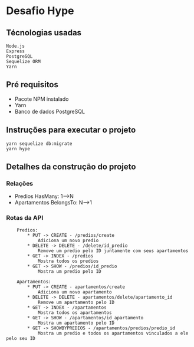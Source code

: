 # Desafio Hype

## Técnologias usadas
```
Node.js
Express
PostgreSQL
Sequelize ORM
Yarn
```

## Pré requisitos
* Pacote NPM instalado
* Yarn
* Banco de dados PostgreSQL

## Instruções para executar o projeto
```
yarn sequelize db:migrate
yarn hype
```

## Detalhes da construção do projeto
### Relações
* Predios HasMany: 1-->N
* Apartamentos BelongsTo: N-->1

### Rotas da API
```
	Predios:
		* PUT -> CREATE - /predios/create  	                    
            Adiciona um novo predio
		* DELETE -> DELETE - /delete/id_predio              
            Remove um predio pelo ID juntamente com seus apartamentos
		* GET -> INDEX - /predios			                    
            Mostra todos os predios
		* GET -> SHOW - /predios/id_predio                  	
            Mostra um predio pelo ID
```
```
	Apartamentos: 
		* PUT -> CREATE - apartamentos/create			            
    		Adiciona um novo apartamento
		* DELETE -> DELETE - apartamentos/delete/apartamento_id	   
            Remove um apartamento pelo ID
		* GET -> INDEX - /apartamentos				                
            Mostra todos os apartamentos
		* GET -> SHOW - /apartamentos/id_apartamento		        
		    Mostra um apartamento pelo ID
		* GET -> SHOWBYPREDIOS - /apartamentos/predios/predio_id	
		    Mostra um predio e todos os apartamentos vinculados a ele pelo seu ID
```
